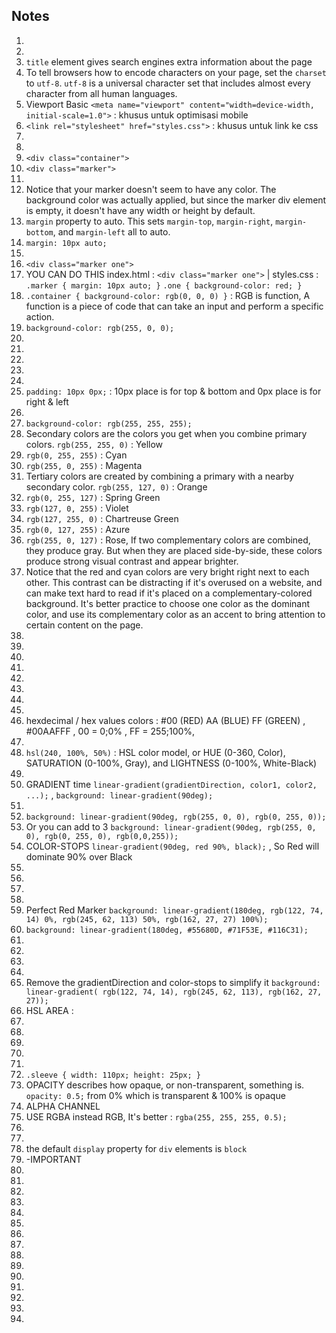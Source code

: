 ## Notes

1.
2.
3. `title` element gives search engines extra information about the page
4. To tell browsers how to encode characters on your page, set the `charset` to `utf-8`. `utf-8` is a universal character set that includes almost every character from all human languages.
5. Viewport Basic `<meta name="viewport" content="width=device-width, initial-scale=1.0">` : khusus untuk optimisasi mobile
6. `<link rel="stylesheet" href="styles.css">` : khusus untuk link ke css
7. 
8.
9. `<div class="container">`
10. `<div class="marker">`
11. 
12. Notice that your marker doesn't seem to have any color. The background color was actually applied, but since the marker div element is empty, it doesn't have any width or height by default.
13. `margin` property to auto. This sets `margin-top`, `margin-right`, `margin-bottom`, and `margin-left` all to auto.
14. `margin: 10px auto;`
15. 
16. `<div class="marker one">`
17. YOU CAN DO THIS index.html : `<div class="marker one">` | styles.css : `.marker { margin: 10px auto; }` `.one { background-color: red; }`
18. `.container { background-color: rgb(0, 0, 0) }` : RGB is function, A function is a piece of code that can take an input and perform a specific action.
19. `background-color: rgb(255, 0, 0);`
20. 
21. 
22.
23.
24.
25. `padding: 10px 0px;` : 10px place is for top & bottom and 0px place is for right & left
26.
27. `background-color: rgb(255, 255, 255);`
28. Secondary colors are the colors you get when you combine primary colors. `rgb(255, 255, 0)` : Yellow
29. `rgb(0, 255, 255)` : Cyan
30. `rgb(255, 0, 255)` : Magenta
31. Tertiary colors are created by combining a primary with a nearby secondary color. `rgb(255, 127, 0)` : Orange
32. `rgb(0, 255, 127)` : Spring Green
33. `rgb(127, 0, 255)` : Violet
34. `rgb(127, 255, 0)` : Chartreuse Green
35. `rgb(0, 127, 255)` : Azure
36. `rgb(255, 0, 127)` : Rose, If two complementary colors are combined, they produce gray. But when they are placed side-by-side, these colors produce strong visual contrast and appear brighter.
37. Notice that the red and cyan colors are very bright right next to each other. This contrast can be distracting if it's overused on a website, and can make text hard to read if it's placed on a complementary-colored background. It's better practice to choose one color as the dominant color, and use its complementary color as an accent to bring attention to certain content on the page.
38. 
39. 
40. 
41. 
42.
43.
44.
45.
46. hexdecimal / hex values colors : #00 (RED) AA (BLUE) FF (GREEN) , #00AAFFF , 00 = 0;0% , FF = 255;100%, 
47. 
48. `hsl(240, 100%, 50%)` : HSL color model, or HUE (0-360, Color), SATURATION (0-100%, Gray), and LIGHTNESS (0-100%, White-Black)
49. 
50. GRADIENT time `linear-gradient(gradientDirection, color1, color2, ...);` , `background: linear-gradient(90deg);`
51.
52. `background: linear-gradient(90deg, rgb(255, 0, 0), rgb(0, 255, 0));`
53. Or you can add to 3 `background: linear-gradient(90deg, rgb(255, 0, 0), rgb(0, 255, 0), rgb(0,0,255));`
54. COLOR-STOPS `linear-gradient(90deg, red 90%, black);` , So Red will dominate 90% over Black
55.
56.
57.
58.
59. Perfect Red Marker `background: linear-gradient(180deg, rgb(122, 74, 14) 0%, rgb(245, 62, 113) 50%, rgb(162, 27, 27) 100%);`
60. `background: linear-gradient(180deg, #55680D, #71F53E, #116C31);`
61.
62.
63.
64.
65. Remove the gradientDirection and color-stops to simplify it `background: linear-gradient( rgb(122, 74, 14), rgb(245, 62, 113), rgb(162, 27, 27));` 
66. HSL AREA : 
67.
68.
69.
70.
71.
72. `.sleeve { width: 110px; height: 25px; }`
73. OPACITY describes how opaque, or non-transparent, something is. `opacity: 0.5;` from 0% which is transparent & 100% is opaque
74. ALPHA CHANNEL 
75. USE RGBA instead RGB, It's better : `rgba(255, 255, 255, 0.5);` 
76. 
77.
78.  the default `display` property for `div` elements is `block`
79. -IMPORTANT
80.
81.
82.
83.
84.
85.
86.
87.
88.
89.
90.
91.
92.
93.
94.
